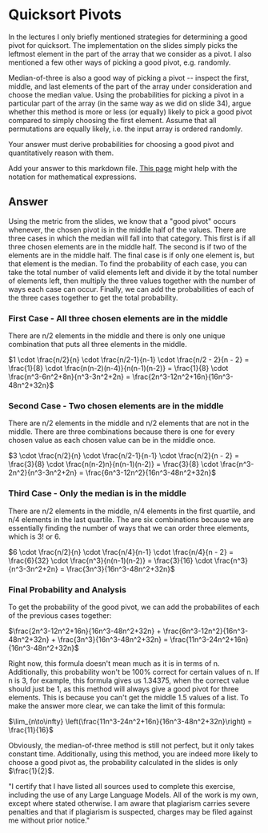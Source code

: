 # Quicksort Pivots

In the lectures I only briefly mentioned strategies for determining a good pivot
for quicksort. The implementation on the slides simply picks the leftmost
element in the part of the array that we consider as a pivot. I also mentioned a
few other ways of picking a good pivot, e.g. randomly.

Median-of-three is also a good way of picking a pivot -- inspect the first,
middle, and last elements of the part of the array under consideration and
choose the median value. Using the probabilities for picking a pivot in a
particular part of the array (in the same way as we did on slide 34), argue
whether this method is more or less (or equally) likely to pick a good pivot
compared to simply choosing the first element. Assume that all permutations are
equally likely, i.e. the input array is ordered randomly.

Your answer must derive probabilities for choosing a good pivot and
quantitatively reason with them.

Add your answer to this markdown file. [This
page](https://docs.github.com/en/get-started/writing-on-github/working-with-advanced-formatting/writing-mathematical-expressions)
might help with the notation for mathematical expressions.

## Answer

Using the metric from the slides, we know that a "good pivot" occurs whenever,
the chosen pivot is in the middle half of the values. There are three cases in
which the median will fall into that category. This first is if all three chosen
elements are in the middle half. The second is if two of the elements are in the
middle half. The final case is if only one element is, but that element is the median. 
To find the probability of each case, you can take the total number of valid elements left
and divide it by the total number of elements left, then multiply the three values together
with the number of ways each case can occur. Finally, we can add the probabilities of each of 
the three cases together to get the total probability.

### First Case - All three chosen elements are in the middle

There are n/2 elements in the middle and there is only one unique combination that puts all three
elements in the middle. 

$1 \cdot \frac{n/2}{n} \cdot \frac{n/2-1}{n-1} \cdot \frac{n/2 - 2}{n - 2} = \frac{1}{8} \cdot \frac{n(n-2)(n-4)}{n(n-1)(n-2)} 
= \frac{1}{8} \cdot \frac{n^3-6n^2+8n}{n^3-3n^2+2n} = \frac{2n^3-12n^2+16n}{16n^3-48n^2+32n}$

### Second Case - Two chosen elements are in the middle

There are n/2 elements in the middle and n/2 elements that are not in the middle. There are
three combinations because there is one for every chosen value as each chosen value can be in 
the middle once. 

$3 \cdot \frac{n/2}{n} \cdot \frac{n/2-1}{n-1} \cdot \frac{n/2}{n - 2} = \frac{3}{8} \cdot \frac{n(n-2)n}{n(n-1)(n-2)} 
= \frac{3}{8} \cdot \frac{n^3-2n^2}{n^3-3n^2+2n} = \frac{6n^3-12n^2}{16n^3-48n^2+32n}$

### Third Case - Only the median is in the middle

There are n/2 elements in the middle, n/4 elements in the first quartile, and n/4 elements in
the last quartile. The are six combinations because we are essentially finding the number of ways
that we can order three elements, which is 3! or 6. 

$6 \cdot \frac{n/2}{n} \cdot \frac{n/4}{n-1} \cdot \frac{n/4}{n - 2} = \frac{6}{32} \cdot \frac{n^3}{n(n-1)(n-2)} 
= \frac{3}{16} \cdot \frac{n^3}{n^3-3n^2+2n} = \frac{3n^3}{16n^3-48n^2+32n}$

### Final Probability and Analysis

To get the probability of the good pivot, we can add the probabilites of each of the previous cases together:

$\frac{2n^3-12n^2+16n}{16n^3-48n^2+32n} + \frac{6n^3-12n^2}{16n^3-48n^2+32n} + \frac{3n^3}{16n^3-48n^2+32n} = 
\frac{11n^3-24n^2+16n}{16n^3-48n^2+32n}$

Right now, this formula doesn't mean much as it is in terms of n. Additionally, this probability won't be
100% correct for certain values of n. If n is 3, for example, this formula gives us 1.34375, when the
correct value should just be 1, as this method will always give a good pivot for three elements. This
is because you can't get the middle 1.5 values of a list. To make the answer more clear, we can take the
limit of this formula:

$\lim_{n\to\infty} \left(\frac{11n^3-24n^2+16n}{16n^3-48n^2+32n}\right) = \frac{11}{16}$

Obviously, the median-of-three method is still not perfect, but it only takes constant time. 
Additionally, using this method, you are indeed more likely to choose a good pivot as, the probability
calculated in the slides is only $\frac{1}{2}$.

"I certify that I have listed all sources used to complete this exercise, including the use of any Large Language Models. 
All of the work is my own, except where stated otherwise. I am aware that plagiarism carries severe penalties and that 
if plagiarism is suspected, charges may be filed against me without prior notice."
